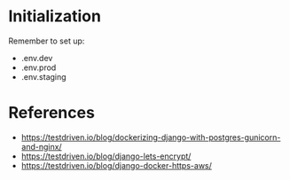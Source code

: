 # Initialization
Remember to set up:
- .env.dev
- .env.prod
- .env.staging

# References
- https://testdriven.io/blog/dockerizing-django-with-postgres-gunicorn-and-nginx/
- https://testdriven.io/blog/django-lets-encrypt/
- https://testdriven.io/blog/django-docker-https-aws/